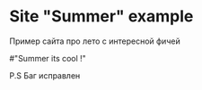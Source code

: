 # Site "Summer" example
 
Пример сайта про лето с интересной фичей

 #"Summer its cool !"
 
 P.S Баг исправлен

